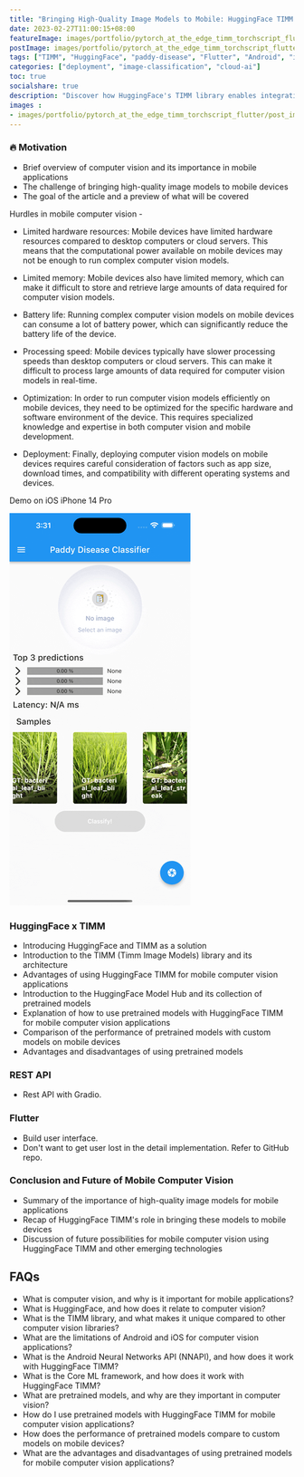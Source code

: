 ```yaml
---
title: "Bringing High-Quality Image Models to Mobile: HuggingFace TIMM Meets Android & iOS"
date: 2023-02-27T11:00:15+08:00
featureImage: images/portfolio/pytorch_at_the_edge_timm_torchscript_flutter/thumbnail.gif
postImage: images/portfolio/pytorch_at_the_edge_timm_torchscript_flutter/post_image.gif
tags: ["TIMM", "HuggingFace", "paddy-disease", "Flutter", "Android", "iOS", "EdgeNeXt"]
categories: ["deployment", "image-classification", "cloud-ai"]
toc: true
socialshare: true
description: "Discover how HuggingFace's TIMM library enables integration of state-of-the-art computer vision models on mobile."
images : 
- images/portfolio/pytorch_at_the_edge_timm_torchscript_flutter/post_image.gif
---
```



### 🔥 Motivation
- Brief overview of computer vision and its importance in mobile applications
- The challenge of bringing high-quality image models to mobile devices
- The goal of the article and a preview of what will be covered

Hurdles in mobile computer vision -

+ Limited hardware resources: Mobile devices have limited hardware resources compared to desktop computers or cloud servers. This means that the computational power available on mobile devices may not be enough to run complex computer vision models.

+ Limited memory: Mobile devices also have limited memory, which can make it difficult to store and retrieve large amounts of data required for computer vision models.

+ Battery life: Running complex computer vision models on mobile devices can consume a lot of battery power, which can significantly reduce the battery life of the device.

+ Processing speed: Mobile devices typically have slower processing speeds than desktop computers or cloud servers. This can make it difficult to process large amounts of data required for computer vision models in real-time.

+ Optimization: In order to run computer vision models efficiently on mobile devices, they need to be optimized for the specific hardware and software environment of the device. This requires specialized knowledge and expertise in both computer vision and mobile development.

+ Deployment: Finally, deploying computer vision models on mobile devices requires careful consideration of factors such as app size, download times, and compatibility with different operating systems and devices.

Demo on iOS iPhone 14 Pro

![demo on ios](demo_ios.gif)


### HuggingFace x TIMM

- Introducing HuggingFace and TIMM as a solution
- Introduction to the TIMM (Timm Image Models) library and its architecture
- Advantages of using HuggingFace TIMM for mobile computer vision applications
- Introduction to the HuggingFace Model Hub and its collection of pretrained models
- Explanation of how to use pretrained models with HuggingFace TIMM for mobile computer vision applications
- Comparison of the performance of pretrained models with custom models on mobile devices
- Advantages and disadvantages of using pretrained models

### REST API
- Rest API with Gradio.

### Flutter
- Build user interface.
- Don't want to get user lost in the detail implementation. Refer to GitHub repo.

### Conclusion and Future of Mobile Computer Vision

- Summary of the importance of high-quality image models for mobile applications
- Recap of HuggingFace TIMM's role in bringing these models to mobile devices
- Discussion of future possibilities for mobile computer vision using HuggingFace TIMM and other emerging technologies


## **FAQs**
- What is computer vision, and why is it important for mobile applications?
- What is HuggingFace, and how does it relate to computer vision?
- What is the TIMM library, and what makes it unique compared to other computer vision libraries?
- What are the limitations of Android and iOS for computer vision applications?
- What is the Android Neural Networks API (NNAPI), and how does it work with HuggingFace TIMM?
- What is the Core ML framework, and how does it work with HuggingFace TIMM?
- What are pretrained models, and why are they important in computer vision?
- How do I use pretrained models with HuggingFace TIMM for mobile computer vision applications?
- How does the performance of pretrained models compare to custom models on mobile devices?
- What are the advantages and disadvantages of using pretrained models for mobile computer vision applications?